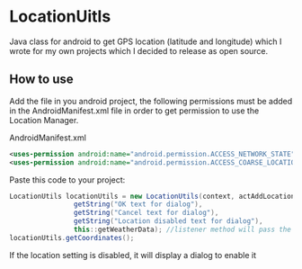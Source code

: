 # LocationUitls

Java class for android to get GPS location (latitude and longitude) which I wrote for my own projects which I decided to release as open source.

## How to use
Add the file in you android project, the following permissions must be added in the AndroidManifest.xml file in order to get permission to use the Location Manager.


AndroidManifest.xml
```xml
<uses-permission android:name="android.permission.ACCESS_NETWORK_STATE" />
<uses-permission android:name="android.permission.ACCESS_COARSE_LOCATION" />
```

Paste this code to your project:
```java
LocationUtils locationUtils = new LocationUtils(context, actAddLocation.this,
                getString("OK text for dialog"),
                getString("Cancel text for dialog"),
                getString("Location disabled text for dialog"),
                this::getWeatherData); //listener method will pass the two coordinates as double (latitude, longitude)
locationUtils.getCoordinates();
```
If the location setting is disabled, it will display a dialog to enable it
